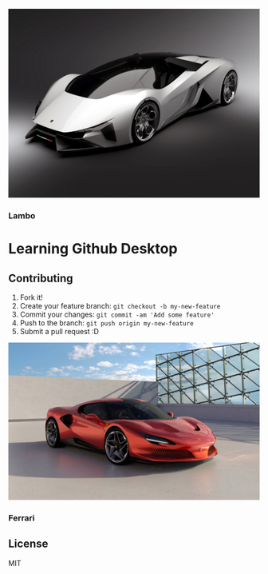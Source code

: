 ![Hello](Banner_img.jpg "Car img")
### Lambo 
# Learning Github Desktop


## Contributing

1. Fork it!
2. Create your feature branch: `git checkout -b my-new-feature`
3. Commit your changes: `git commit -am 'Add some feature'`
4. Push to the branch: `git push origin my-new-feature`
5. Submit a pull request :D




![Hello](Ferrari_banner.jpg "Car img")
### Ferrari
## License
MIT
